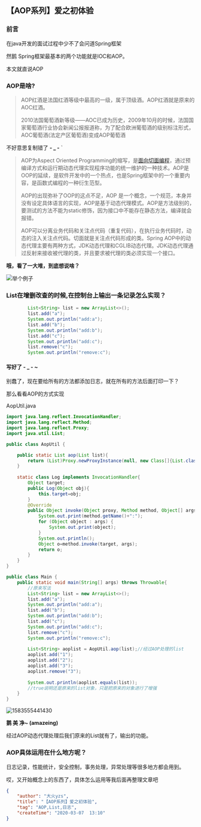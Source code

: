 ## 【AOP系列】爱之初体验



### 前言

在java开发的面试过程中少不了会问道Spring框架

然鹅 Spring框架最基本的两个功能就是IOC和AOP。

本文就直说AOP



### AOP是啥?

> AOP红酒是法国红酒等级中最高的一级，属于顶级酒。AOP红酒就是原来的AOC红酒。
>
> 2010法国葡萄酒新等级——AOC已成为历史，2009年10月的时候，法国国家葡萄酒行业协会新闻公报报道称，为了配合欧洲葡萄酒的级别标注形式，AOC葡萄酒(法定产区葡萄酒)变成AOP葡萄酒

不好意思复制错了  **- _ -** `



> AOP为Aspect Oriented Programming的缩写，是[面向切面编程](https://www.baidu.com/s?wd=面向切面编程&tn=SE_PcZhidaonwhc_ngpagmjz&rsv_dl=gh_pc_zhidao)，通过预编译方式和运行期动态代理实现程序功能的统一维护的一种技术。AOP是OOP的延续，是软件开发中的一个热点，也是Spring框架中的一个重要内容，是函数式编程的一种衍生范型。
>
> AOP的出现弥补了OOP的这点不足，AOP 是一个概念，一个规范，本身并没有设定具体语言的实现，AOP是基于动态代理模式。AOP是方法级别的，要测试的方法不能为static修饰，因为接口中不能存在静态方法，编译就会报错。
>
> AOP可以分离业务代码和关注点代码（重复代码），在执行业务代码时，动态的注入关注点代码。切面就是关注点代码形成的类。Spring AOP中的动态代理主要有两种方式，JDK动态代理和CGLIB动态代理。JDK动态代理通过反射来接收被代理的类，并且要求被代理的类必须实现一个接口。

**哦，看了一大堆，到底想说啥？**

![举个例子](https://timgsa.baidu.com/timg?image&quality=80&size=b9999_10000&sec=1583562980060&di=8418565d9f0b8fd54234717f89b12c90&imgtype=0&src=http%3A%2F%2Fimg.bqatj.com%2Fimg%2F2a57f8a2e3b8ca32.jpg)



### List在增删改查的时候,在控制台上输出一条记录怎么实现？

```java
		List<String> list = new ArrayList<>();
		list.add("a");
		System.out.println("add:a");
		list.add("b");
		System.out.println("add:b");
		list.add("c");
		System.out.println("add:c");
		list.remove("c");
		System.out.println("remove:c");
```

#### 写好了 - _ - ~

别蠢了，现在要给所有的方法都添加日志，就在所有的方法后面打印一下？

那么看看AOP的方式实现

AopUtil.java

```java
import java.lang.reflect.InvocationHandler;
import java.lang.reflect.Method;
import java.lang.reflect.Proxy;
import java.util.List;

public class AopUtil {

	public static List aop(List list){
		return (List)Proxy.newProxyInstance(null, new Class[]{List.class}, new Log(list));
	}
	
	static class Log implements InvocationHandler{
		Object target;	
		public Log(Object obj){
			this.target=obj;
		}
		@Override
		public Object invoke(Object proxy, Method method, Object[] args) throws Throwable {
			System.out.print(method.getName()+":");
			for (Object object : args) {
				System.out.print(object);
			}
			System.out.println();
			Object o=method.invoke(target, args);
			return o;
		}
	}
}
```



```java
public class Main {
	public static void main(String[] args) throws Throwable{
		//原来写法
		List<String> list = new ArrayList<>();
		list.add("a");
		System.out.println("add:a");
		list.add("b");
		System.out.println("add:b");
		list.add("c");
		System.out.println("add:c");
		list.remove("c");
		System.out.println("remove:c");
		
		List<String> aoplist = AopUtil.aop(list);//经过AOP处理的list
		aoplist.add("1");
		aoplist.add("2");
		aoplist.add("3");
		aoplist.remove("3");
		
		System.out.println(aoplist.equals(list));
		//true说明还是原来的list对象，只是把原来的对象进行了增强
	}
}
```



![1583555441430](D:\desktop\文本\aop系列博客\img\aop1.png)

**鹅 美 净~	(amazeing)**

经过AOP动态代理处理后我们原来的List就有了，输出的功能。



### AOP具体运用在什么地方呢？

日志记录，性能统计，安全控制，事务处理，异常处理等很多地方都会用到。

哎，又开始概念上的东西了，具体怎么运用等我后面再整理文章吧



```json
{
	"author": "大火yzs",
	"title": "【AOP系列】爱之初体验",
	"tag": "AOP,List,日志",
	"createTime": "2020-03-07  13:10"
}
```

